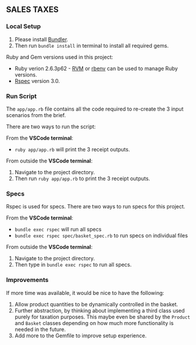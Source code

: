 ## SALES TAXES

### Local Setup
1. Please install [Bundler](https://bundler.io). 
2. Then run `bundle install` in terminal to install all required gems.

Ruby and Gem versions used in this project: 

- Ruby verion 2.6.3p62 - [RVM](https://github.com/rvm/rvm) or [rbenv](https://github.com/rbenv/rbenv) can be used to manage Ruby versions.
- [Rspec](https://rspec.info) version 3.0.

### Run Script

The `app/app.rb` file contains all the code required to re-create the 3 input scenarios from the brief.

There are two ways to run the script: 

From the **VSCode terminal**:

- `ruby app/app.rb` will print the 3 receipt outputs.

From outside the **VSCode terminal**:

1. Navigate to the project directory.
2. Then run `ruby app/app.rb` to print the 3 receipt outputs.

### Specs

Rspec is used for specs. There are two ways to run specs for this project. 

From the **VSCode terminal**:

- `bundle exec rspec` will run all specs
- `bundle exec rspec spec/basket_spec.rb` to run specs on individual files

From outside the **VSCode terminal**:

1. Navigate to the project directory.
2. Then type in `bundle exec rspec` to run all specs.

### Improvements

If more time was available, it would be nice to have the following:

1. Allow product quantities to be dynamically controlled in the basket.
2. Further abstraction, by thinking about implementing a third class used purely for taxation purposes. This maybe even be shared by the `Product` and `Basket` classes depending on how much more functionality is needed in the future.
3. Add more to the Gemfile to improve setup experience.